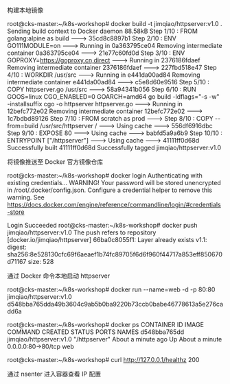 构建本地镜像

root@cks-master:~/k8s-workshop# docker build -t jimqiao/httpserver:v1.0 .
Sending build context to Docker daemon  88.58kB
Step 1/10 : FROM golang:alpine as build
 ---> 35cd8c8897b1
Step 2/10 : ENV GO111MODULE=on
 ---> Running in 0a363795ce04
Removing intermediate container 0a363795ce04
 ---> 21e77c60fd0d
Step 3/10 : ENV GOPROXY=https://goproxy.cn,direct
 ---> Running in 2376186fdaef
Removing intermediate container 2376186fdaef
 ---> 227fbd518e47
Step 4/10 : WORKDIR /usr/src
 ---> Running in e441da00ad84
Removing intermediate container e441da00ad84
 ---> c5e8d60e9516
Step 5/10 : COPY httpserver.go /usr/src
 ---> 58a94341b056
Step 6/10 : RUN GOOS=linux CGO_ENABLED=0 GOARCH=amd64 go build -ldflags="-s -w" -installsuffix cgo -o httpserver httpserver.go
 ---> Running in 12befc772e02
Removing intermediate container 12befc772e02
 ---> 1c7bdbd89126
Step 7/10 : FROM scratch as prod
 ---> 
Step 8/10 : COPY --from=build /usr/src/httpserver /
 ---> Using cache
 ---> 556df6916dbc
Step 9/10 : EXPOSE 80
 ---> Using cache
 ---> babfd5a9a6b9
Step 10/10 : ENTRYPOINT ["/httpserver"]
 ---> Using cache
 ---> 41111ff0d68d
Successfully built 41111ff0d68d
Successfully tagged jimqiao/httpserver:v1.0


将镜像推送至 Docker 官方镜像仓库

root@cks-master:~/k8s-workshop# docker login
Authenticating with existing credentials...
WARNING! Your password will be stored unencrypted in /root/.docker/config.json.
Configure a credential helper to remove this warning. See
https://docs.docker.com/engine/reference/commandline/login/#credentials-store

Login Succeeded
root@cks-master:~/k8s-workshop# docker push jimqiao/httpserver:v1.0
The push refers to repository [docker.io/jimqiao/httpserver]
66ba0c8055f1: Layer already exists 
v1.1: digest: sha256:8e528130cfc69f6aeaef1b74fc89705f6d6f960f44717a853eff850670d71167 size: 528


通过 Docker 命令本地启动 httpserver

root@cks-master:~/k8s-workshop# docker run --name=web -d -p 80:80 jimqiao/httpserver:v1.0
d548bba765dda49b3604c9ab5b0ba9220b73ccb0babe46778613a5e276cadd6a

root@cks-master:~/k8s-workshop# docker ps 
CONTAINER ID        IMAGE                     COMMAND             CREATED              STATUS              PORTS                NAMES
d548bba765dd        jimqiao/httpserver:v1.0   "/httpserver"       About a minute ago   Up About a minute   0.0.0.0:80->80/tcp   web

root@cks-master:~/k8s-workshop# curl http://127.0.0.1/healthz
200


通过 nsenter 进入容器查看 IP 配置
